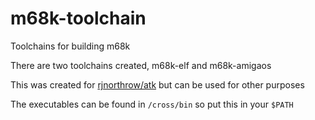 # m68k-toolchain
Toolchains for building m68k

There are two toolchains created, m68k-elf and m68k-amigaos

This was created for [rjnorthrow/atk](https://github.com/rjnorthrow/atk) but can be used for other purposes

The executables can be found in `/cross/bin` so put this in your `$PATH`
